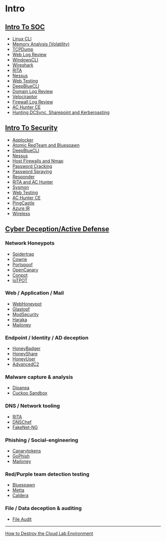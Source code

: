# Intro
## [Intro To SOC]()

  - [Linux CLI](Tools/IntroClass/LinuxCLI/LinuxCLI.md)
  - [Memory Analysis (Volatility)](Tools/IntroClass/Memory/MemoryAnalysis(Volatility).md)
  - [TCPDump](Tools/IntroClass/TCPDump/TCPDump.md)
  - [Web Log Review](Tools/IntroClass/WebLogReview/WebLogReview.md)
  - [WindowsCLI](Tools/IntroClass/WindowsCLI/WindowsCLI.md)
  - [Wireshark](Tools/IntroClass/Wireshark/Wireshark.md)
  - [RITA](Tools/IntroClass/RITA/RITA.md)
  - [Nessus](Tools/IntroClass/nessus/Nessus.md)
  - [Web Testing](Tools/IntroClass/WebTesting/WebTesting.md)
  - [DeepBlueCLI](Tools/IntroClass/deepbluecli/DeepBlueCLI.md)
  - [Domain Log Review](Tools/IntroClass/DomainLogReview/DomainLogReview.md)
  - [Velociraptor](Tools/IntroClass/Velociraptor/Velociraptor.md)
  - [Firewall Log Review](Tools/IntroClass/FirewallLog/FirewallLog.md)
  - [AC Hunter CE](Tools/IntroClass/ACHCE/ACHunterCE.md)
  - [Hunting DCSync, Sharepoint and Kerberoasting](https://github.com/strandjs/IntroLabs/tree/master/IntroClassFiles/Tools/IntroClass/PoisoningtheWellIR-main)

## [Intro To Security]()

 - [Applocker](Tools/IntroClass/AppLocker/AppLocker.md)
 - [Atomic RedTeam and Bluespawn](Tools/IntroClass/bluespawnIntroClass/Bluespawn.md)
 - [DeepBlueCLI](Tools/IntroClass/deepbluecliIntroClass/DeepBlueCLI.md)
 - [Nessus](Tools/IntroClass/nessusIntroClass/Nessus.md)
 - [Host Firewalls and Nmap](Tools/IntroClass/Nmap/Nmap.md)
 - [Password Cracking](Tools/IntroClass/PasswordCracking/PasswordCracking.md)
 - [Password Spraying](Tools/IntroClass/PasswordSpray/PasswordSpray.md)
 - [Responder](Tools/IntroClass/Responder/Responder.md)
 - [RITA and AC Hunter](Tools/IntroClass/RITAIntroClass/RITA.md)
 - [Sysmon](Tools/IntroClass/Sysmon/Sysmon.md)
 - [Web Testing](Tools/IntroClass/WebTestingIntroClass/WebTesting.md)
 - [AC Hunter CE](Tools/IntroClass/ACHCEIntroClass/ACHunterCE.md)
 - [PingCastle](https://github.com/strandjs/IntroLabs/blob/master/IntroClassFiles/Tools/IntroClass/PingCastle.md)
 - [Azure IR](/IntroClassFiles/Tools/IntroClass/AZURE-MSP-WRITEUP-main/README.md)
 - [Wireless](https://github.com/strandjs/IntroLabs/blob/master/IntroClassFiles/Tools/IntroClass/Wireless.md)
  
## [Cyber Deception/Active Defense]()

### Network Honeypots
  - [Spidertrap](Tools/IntroClass/Spidertrap/Spidertrap.md)
  - [Cowrie](Tools/IntroClass/Cowrie/Cowrie.md)
  - [Portspoof](Tools/IntroClass/Portspoof/Portspoof.md)
  - [OpenCanary]()
  - [Conpot]()
  - [IoTPOT]()
 
### Web / Application / Mail  
  - [WebHoneypot](Tools/IntroClass/webhoneypot/webhoneypot.md)
  - [Glastopf]()
  - [ModSecurity]()
  - [Haraka]()
  - [Mailoney]()

### Endpoint / Identity / AD deception  
  - [HoneyBadger](Tools/IntroClass/HoneyBadger_files/HoneyBadger.md)
  - [HoneyShare](Tools/IntroClass/honeyshare/HoneyShare.md)
  - [HoneyUser](Tools/IntroClass/honeyuser/honeyuser.md)
  - [AdvancedC2](Tools/IntroClass/pcap/AdvancedC2PCAPAnalysis.md)

### Malware capture & analysis
  - [Dioanea]()
  - [Cuckoo Sandbox]()
  
### DNS / Network tooling
  - [RITA](Tools/IntroClass/RITA_ADHD/RITA.md)
  - [DNSChef]()
  - [FakeNet-NG]()
  

### Phishing / Social-engineering  
  - [Canarytokens](Tools/IntroClass/canarytokens/Canarytokens.md)
  - [GoPhish]()
  - [Mailoney]()
  
  
### Red/Purple team detection testing
  - [Bluespawn](Tools/IntroClass/bluespawn/Bluespawn.md)
  - [Metta]()
  - [Caldera]()


### File / Data deception & auditing
  - [File Audit](Tools/IntroClass/FileAudit/FileAudit.md)

*** 
[How to Destroy the Cloud Lab Environment](/IntroClassFiles/Tools/IntroClass/LabDestruction/labdestruction.md)










